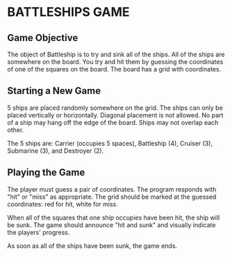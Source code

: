 # BATTLESHIPS GAME

## Game Objective
The object of Battleship is to try and sink all of the ships. All of the ships are somewhere on the board.  You try and hit them by guessing the coordinates of one of the squares on the board.  The board has a grid with coordinates.

## Starting a New Game
5 ships are placed randomly somewhere on the grid.  The ships can only be placed vertically or horizontally. Diagonal placement is not allowed. No part of a ship may hang off the edge of the board.  Ships may not overlap each other.

The 5 ships are:  Carrier (occupies 5 spaces), Battleship (4), Cruiser (3), Submarine (3), and Destroyer (2).  

## Playing the Game
The player must guess a pair of coordinates. The program responds with "hit" or "miss" as appropriate.  The grid should be marked at the guessed coordinates:  red for hit, white for miss.

When all of the squares that one ship occupies have been hit, the ship will be sunk.   The game should announce "hit and sunk" and visually indicate the players' progress.

As soon as all of the ships have been sunk, the game ends.

